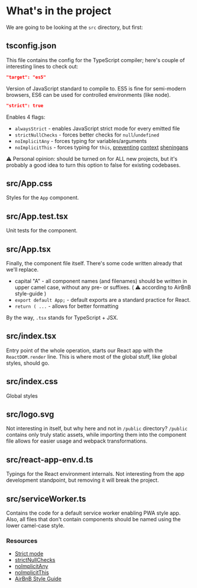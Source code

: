 # What's in the project

We are going to be looking at the `src` directory, but first:

## tsconfig.json

This file contains the config for the TypeScript compiler; here's couple of interesting lines to check out:

```json
"target": "es5"
```

Version of JavaScript standard to compile to. ES5 is fine for semi-modern browsers,
ES6 can be used for controlled environments (like node).

```json
"strict": true
```
Enables 4 flags:

- `alwaysStrict` - enables JavaScript strict mode for every emitted file
- `strictNullChecks` - forces better checks for `null`/`undefined`
- `noImplicitAny` - forces typing for variables/arguments
- `noImplicitThis` - forces typing for `this`, [preventing](https://github.com/facebook/react/issues/5040) [context](https://stackoverflow.com/questions/33973648/react-this-is-undefined-inside-a-component-function) [sheningans](https://stackoverflow.com/questions/47626045/typeerror-this-is-undefined-react-js-javascript)

:warning: Personal opinion: should be turned on for ALL new projects,
but it's probably a good idea to turn this option to false for existing codebases.

## src/App.css

Styles for the `App` component.

## src/App.test.tsx

Unit tests for the component.

## src/App.tsx

Finally, the component file itself. There's some code written already that we'll replace. 

- capital "A" - all component names (and filenames) should be written in upper camel case, without any pre- or suffixes. ( :warning: according to AirBnB style-guide )
- `export default App;` - default exports are a standard practice for React.
- `return ( ...` - allows for better formatting

By the way, `.tsx` stands for TypeScript + JSX.

## src/index.tsx

Entry point of the whole operation, starts our React app with the `ReactDOM.render` line. 
This is where most of the global stuff, like global styles, should go. 

## src/index.css

Global styles

## src/logo.svg

Not interesting in itself, but why here and not in `/public` directory? `/public` contains only truly static assets,
while importing them into the component file allows for easier usage and webpack transformations.

## src/react-app-env.d.ts

Typings for the React environment internals. 
Not interesting from the app development standpoint, but removing it will break the project.

## src/serviceWorker.ts

Contains the code for a default service worker enabling PWA style app. 
Also, all files that don't contain components should be named using the lower camel-case style.

### Resources

- [Strict mode](https://developer.mozilla.org/en-US/docs/Web/JavaScript/Reference/Strict_mode)
- [strictNullChecks](https://basarat.gitbooks.io/typescript/docs/options/strictNullChecks.html)
- [noImplicitAny](https://basarat.gitbooks.io/typescript/docs/options/noImplicitAny.html)
- [noImplicitThis](https://www.logicbig.com/tutorials/misc/typescript/no-implicit-this.html)
- [AirBnB Style Guide](https://github.com/airbnb/javascript/tree/master/react#naming)

